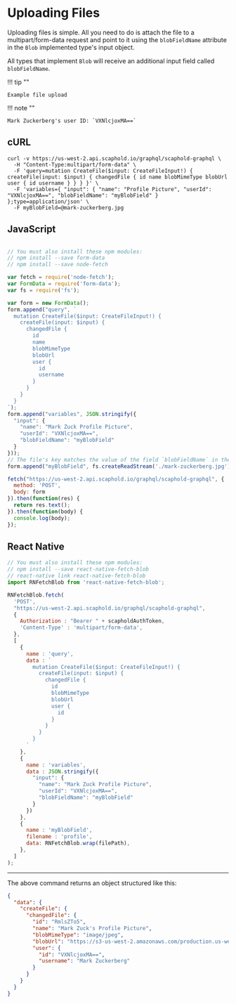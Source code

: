 # Uploading Files

Uploading files is simple. All you need to do is attach the file to a multipart/form-data request
and point to it using the `blobFieldName` attribute in the `Blob` implemented type's input object.

All types that implement `Blob` will receive an additional input field called `blobFieldName`.

!!! tip ""

    Example file upload

!!! note ""

    Mark Zuckerberg's user ID: `VXNlcjoxMA==`

## cURL

```shell
curl -v https://us-west-2.api.scaphold.io/graphql/scaphold-graphql \
  -H "Content-Type:multipart/form-data" \
  -F 'query=mutation CreateFile($input: CreateFileInput!) { createFile(input: $input) { changedFile { id name blobMimeType blobUrl user { id username } } } }' \
  -F 'variables={ "input": { "name": "Profile Picture", "userId": "VXNlcjoxMA==", "blobFieldName": "myBlobField" } };type=application/json' \
  -F myBlobField=@mark-zuckerberg.jpg
```

## JavaScript

```javascript

// You must also install these npm modules:
// npm install --save form-data
// npm install --save node-fetch

var fetch = require('node-fetch');
var FormData = require('form-data');
var fs = require('fs');

var form = new FormData();
form.append("query", `
  mutation CreateFile($input: CreateFileInput!) {
    createFile(input: $input) {
      changedFile {
        id
        name
        blobMimeType
        blobUrl
        user {
          id
          username
        }
      }
    }
  }
`);
form.append("variables", JSON.stringify({
  "input": {
    "name": "Mark Zuck Profile Picture",
    "userId": "VXNlcjoxMA==",
    "blobFieldName": "myBlobField"
  }
}));
// The file's key matches the value of the field `blobFieldName` in the variables
form.append("myBlobField", fs.createReadStream('./mark-zuckerberg.jpg'));

fetch("https://us-west-2.api.scaphold.io/graphql/scaphold-graphql", {
  method: 'POST',
  body: form
}).then(function(res) {
  return res.text();
}).then(function(body) {
  console.log(body);
});
```

## React Native

```javascript
// You must also install these npm modules:
// npm install --save react-native-fetch-blob
// react-native link react-native-fetch-blob
import RNFetchBlob from 'react-native-fetch-blob';

RNFetchBlob.fetch(
  'POST',
  "https://us-west-2.api.scaphold.io/graphql/scaphold-graphql",
  {
    Authorization : "Bearer " + scapholdAuthToken,
    'Content-Type' : 'multipart/form-data',
  },
  [
    {
      name : 'query',
      data : `
        mutation CreateFile($input: CreateFileInput!) {
          createFile(input: $input) {
            changedFile {
              id
              blobMimeType
              blobUrl
              user {
                id
              }
            }
          }
        }
      `
    },
    {
      name : 'variables',
      data : JSON.stringify({
        "input": {
          "name": "Mark Zuck Profile Picture",
          "userId": "VXNlcjoxMA==",
          "blobFieldName": "myBlobField"
        }
      })
    },
    {
      name : 'myBlobField',
      filename : 'profile',
      data: RNFetchBlob.wrap(filePath),
    },
  ]
);
```

---

The above command returns an object structured like this:

```json
{
  "data": {
    "createFile": {
      "changedFile": {
        "id": "RmlsZTo5",
        "name": "Mark Zuck's Profile Picture",
        "blobMimeType": "image/jpeg",
        "blobUrl": "https://s3-us-west-2.amazonaws.com/production.us-west-2.scaphold.v2.customer/44be086f-bf33-4997-8136-9c01d99a88c4/data/2fb4b11d-cef9-465d-9ad6-e3d8b693f121/2b86488a-7114-4071-9e30-157855475eb7?AWSAccessKeyId=AKIAJIC3JY2ICINJH2OQ&Expires=1481686711&Signature=pa4QbkPCk%2BXlgSrKBWcRKsEckSs%3D",
        "user": {
          "id": "VXNlcjoxMA==",
          "username": "Mark Zuckerberg"
        }
      }
    }
  }
}
```